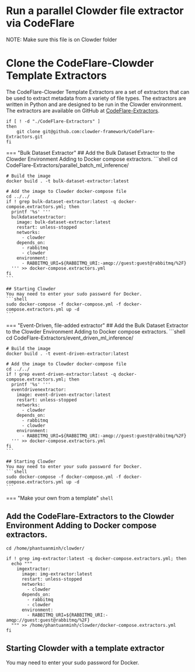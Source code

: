 # Run a parallel Clowder file extractor via CodeFlare

NOTE: Make sure this file is on Clowder folder

# Clone the CodeFlare-Clowder Template Extractors

The CodeFlare-Clowder Template Extractors are a set of extractors that can be used to extract metadata from a variety of file types. The extractors are written in Python and are designed to be run in the Clowder environment. The extractors are available on GitHub at [CodeFlare-Extractors](https://github.com/clowder-framework/CodeFlare-Extractors).

```shell
if [ ! -d "./CodeFlare-Extractors" ] 
then 
    git clone git@github.com:clowder-framework/CodeFlare-Extractors.git
fi
```

=== "Bulk Dataset Extractor"
    ## Add the Bulk Dataset Extractor to the Clowder Environment Adding to Docker compose extractors.
    ```shell
    cd CodeFlare-Extractors/parallel_batch_ml_inference/

    # Build the image
    docker build . -t bulk-dataset-extractor:latest

    # Add the image to Clowder docker-compose file
    cd ../../
    if ! grep bulk-dataset-extractor:latest -q docker-compose.extractors.yml; then
      printf '%s' '''
      bulkdatasetextractor:
        image: bulk-dataset-extractor:latest
        restart: unless-stopped
        networks:
          - clowder
        depends_on:
          - rabbitmq
          - clowder
        environment:
          - RABBITMQ_URI=${RABBITMQ_URI:-amqp://guest:guest@rabbitmq/%2F}
      ''' >> docker-compose.extractors.yml
    fi
    ```

    ## Starting Clowder
    You may need to enter your sudo password for Docker.
    ```shell
    sudo docker-compose -f docker-compose.yml -f docker-compose.extractors.yml up -d
    ```

=== "Event-Driven, file-added extractor"
    ## Add the Bulk Dataset Extractor to the Clowder Environment Adding to Docker compose extractors.
    ```shell
    cd CodeFlare-Extractors/event_driven_ml_inference/

    # Build the image
    docker build . -t event-driven-extractor:latest

    # Add the image to Clowder docker-compose file
    cd ../../
    if ! grep event-driven-extractor:latest -q docker-compose.extractors.yml; then
      printf '%s' '''
      eventdrivenextractor:
        image: event-driven-extractor:latest
        restart: unless-stopped
        networks:
          - clowder
        depends_on:
          - rabbitmq
          - clowder
        environment:
          - RABBITMQ_URI=${RABBITMQ_URI:-amqp://guest:guest@rabbitmq/%2F}
      ''' >> docker-compose.extractors.yml
    fi
    ```

    ## Starting Clowder
    You may need to enter your sudo password for Docker.
    ```shell
    sudo docker-compose -f docker-compose.yml -f docker-compose.extractors.yml up -d
    ```

=== "Make your own from a template"
    ```shell
    ```



## Add the CodeFlare-Extractors to the Clowder Environment Adding to Docker compose extractors.
```shell
cd /home/phantuanminh/clowder/

if ! grep img-extractor:latest -q docker-compose.extractors.yml; then
  echo """
    imgextractor:
      image: img-extractor:latest
      restart: unless-stopped
      networks:
        - clowder
      depends_on:
        - rabbitmq
        - clowder
      environment:
        - RABBITMQ_URI=${RABBITMQ_URI:-amqp://guest:guest@rabbitmq/%2F}
  """ >> /home/phantuanminh/clowder/docker-compose.extractors.yml
fi
```

## Starting Clowder with a template extractor
You may need to enter your sudo password for Docker.

<!-- ```shell
cd /home/phantuanminh/clowder
sudo docker-compose -f docker-compose.yml -f docker-compose.extractors.yml up -d
``` -->